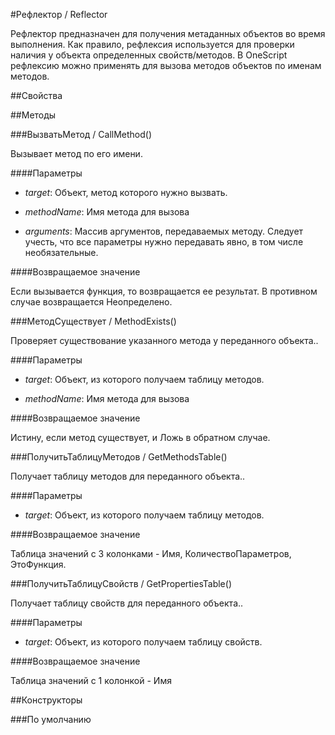 
#Рефлектор / Reflector

    
    
Рефлектор предназначен для получения метаданных объектов во время выполнения.
Как правило, рефлексия используется для проверки наличия у объекта определенных свойств/методов.
В OneScript рефлексию можно применять для вызова методов объектов по именам методов.


  
  
##Свойства
    
##Методы
    
###ВызватьМетод / CallMethod()
    
    
    
Вызывает метод по его имени.


  
  
####Параметры

* *target*: Объект, метод которого нужно вызвать.

* *methodName*: Имя метода для вызова

* *arguments*: Массив аргументов, передаваемых методу. Следует учесть, что все параметры нужно передавать явно, в том числе необязательные.

####Возвращаемое значение

Если вызывается функция, то возвращается ее результат. В противном случае возвращается Неопределено.

  
###МетодСуществует / MethodExists()
    
    
    
Проверяет существование указанного метода у переданного объекта..


  
  
####Параметры

* *target*: Объект, из которого получаем таблицу методов.

* *methodName*: Имя метода для вызова

####Возвращаемое значение

Истину, если метод существует, и Ложь в обратном случае.

  
###ПолучитьТаблицуМетодов / GetMethodsTable()
    
    
    
Получает таблицу методов для переданного объекта..


  
  
####Параметры

* *target*: Объект, из которого получаем таблицу методов.

####Возвращаемое значение

Таблица значений с 3 колонками - Имя, КоличествоПараметров, ЭтоФункция.

  
###ПолучитьТаблицуСвойств / GetPropertiesTable()
    
    
    
Получает таблицу свойств для переданного объекта..


  
  
####Параметры

* *target*: Объект, из которого получаем таблицу свойств.

####Возвращаемое значение

Таблица значений с 1 колонкой - Имя

  
##Конструкторы

  
###По умолчанию
